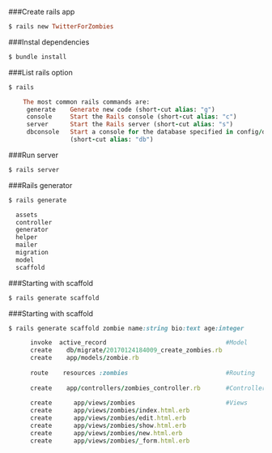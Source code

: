 ###Create rails app

```ruby
$ rails new TwitterForZombies
```

###Instal dependencies
```ruby
$ bundle install
```

###List rails option
```ruby
$ rails

    The most common rails commands are:
     generate    Generate new code (short-cut alias: "g")
     console     Start the Rails console (short-cut alias: "c")
     server      Start the Rails server (short-cut alias: "s")
     dbconsole   Start a console for the database specified in config/database.yml
                 (short-cut alias: "db")
```

###Run server
```ruby
$ rails server

```
###Rails generator
```ruby
$ rails generate

  assets
  controller
  generator
  helper
  mailer
  migration
  model
  scaffold
```
###Starting with scaffold
```ruby
$ rails generate scaffold


```

###Starting with scaffold
```ruby
$ rails generate scaffold zombie name:string bio:text age:integer

      invoke  active_record                                 #Model
      create    db/migrate/20170124184009_create_zombies.rb
      create    app/models/zombie.rb
      
      route    resources :zombies                           #Routing
      
      create    app/controllers/zombies_controller.rb       #Controller
      
      create      app/views/zombies                         #Views
      create      app/views/zombies/index.html.erb
      create      app/views/zombies/edit.html.erb
      create      app/views/zombies/show.html.erb
      create      app/views/zombies/new.html.erb
      create      app/views/zombies/_form.html.erb
```


